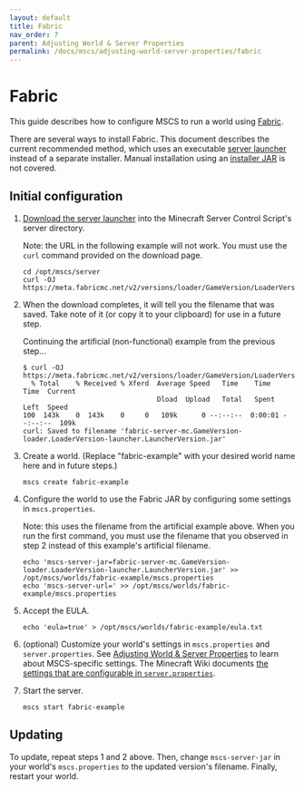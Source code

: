 ```yaml
---
layout: default
title: Fabric
nav_order: 7
parent: Adjusting World & Server Properties
permalink: /docs/mscs/adjusting-world-server-properties/fabric
---
```


# Fabric

This guide describes how to configure MSCS to run a world using [Fabric][fabric].

There are several ways to install Fabric.
This document describes the current recommended method,
which uses an executable [server launcher][launcher] instead of a separate installer.
Manual installation using an [installer JAR][installer] is not covered.

## Initial configuration

1. [Download the server launcher][launcher] into the Minecraft Server Control Script's server directory.

   Note: the URL in the following example will not work.
   You must use the `curl` command provided on the download page.
   ```
   cd /opt/mscs/server
   curl -OJ https://meta.fabricmc.net/v2/versions/loader/GameVersion/LoaderVersion/InstallerVersion/server/jar
   ```
2. When the download completes, it will tell you the filename that was saved.
   Take note of it (or copy it to your clipboard) for use in a future step.

   Continuing the artificial (non-functional) example from the previous step...
   ```
   $ curl -OJ https://meta.fabricmc.net/v2/versions/loader/GameVersion/LoaderVersion/InstallerVersion/server/jar
     % Total    % Received % Xferd  Average Speed   Time    Time     Time  Current
                                    Dload  Upload   Total   Spent    Left  Speed
   100  143k    0  143k    0     0   109k      0 --:--:--  0:00:01 --:--:--  109k
   curl: Saved to filename 'fabric-server-mc.GameVersion-loader.LoaderVersion-launcher.LauncherVersion.jar'
   ```
3. Create a world.
   (Replace "fabric-example" with your desired world name here and in future steps.)
   ```
   mscs create fabric-example
   ```
4. Configure the world to use the Fabric JAR by configuring some settings in `mscs.properties`.

   Note: this uses the filename from the artificial example above.
   When you run the first command, you must use the filename that you observed in step 2 instead of this example's artificial filename.
   ```
   echo 'mscs-server-jar=fabric-server-mc.GameVersion-loader.LoaderVersion-launcher.LauncherVersion.jar' >> /opt/mscs/worlds/fabric-example/mscs.properties
   echo 'mscs-server-url=' >> /opt/mscs/worlds/fabric-example/mscs.properties
   ```
5. Accept the EULA.
   ```
   echo 'eula=true' > /opt/mscs/worlds/fabric-example/eula.txt
   ```
6. (optional) Customize your world's settings in `mscs.properties` and `server.properties`.
   See [Adjusting World & Server Properties](/docs/mscs/adjusting-world-server-properties) to learn about MSCS-specific settings.
   The Minecraft Wiki documents [the settings that are configurable in `server.properties`][server.properties].
7. Start the server.
   ```
   mscs start fabric-example
   ```

## Updating
To update, repeat steps 1 and 2 above.
Then, change `mscs-server-jar` in your world's `mscs.properties` to the updated version's filename.
Finally, restart your world.

[fabric]: https://fabricmc.net
[launcher]: https://fabricmc.net/use/server/
[installer]: https://fabricmc.net/wiki/player:tutorials:install_server
[server.properties]: https://minecraft.fandom.com/wiki/Server.properties
